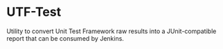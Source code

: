 # UTF-Test

Utility to convert Unit Test Framework raw results into a JUnit-compatible report that can be consumed by Jenkins.
